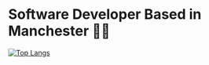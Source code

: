 # Software Developer Based in Manchester 🏳️‍🌈
[![Top Langs](https://github-readme-stats.vercel.app/api/top-langs/?username=ah682&layout=compact&langs_count=8&theme=nightowl&hide=,nwscript)](https://github.com/anuraghazra/github-readme-stats)
